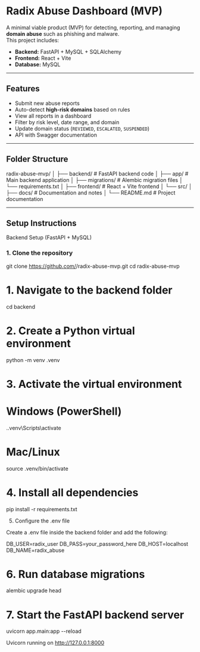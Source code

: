 # Radix Abuse Dashboard (MVP)

A minimal viable product (MVP) for detecting, reporting, and managing **domain abuse** such as phishing and malware.  
This project includes:
- **Backend:** FastAPI + MySQL + SQLAlchemy
- **Frontend:** React + Vite
- **Database:** MySQL

---

## Features
- Submit new abuse reports
- Auto-detect **high-risk domains** based on rules
- View all reports in a dashboard
- Filter by risk level, date range, and domain
- Update domain status (`REVIEWED`, `ESCALATED`, `SUSPENDED`)
- API with Swagger documentation

---

## Folder Structure

radix-abuse-mvp/
│
├── backend/ # FastAPI backend code
│ ├── app/ # Main backend application
│ ├── migrations/ # Alembic migration files
│ └── requirements.txt
│
├── frontend/ # React + Vite frontend
│ └── src/
│
├── docs/ # Documentation and notes
│
└── README.md # Project documentation


---

## Setup Instructions
Backend Setup (FastAPI + MySQL)
### 1. Clone the repository
git clone https://github.com/<your-username>/radix-abuse-mvp.git
cd radix-abuse-mvp

# 1. Navigate to the backend folder
cd backend
# 2. Create a Python virtual environment
python -m venv .venv
# 3. Activate the virtual environment
# Windows (PowerShell)
.\.venv\Scripts\activate

# Mac/Linux
source .venv/bin/activate
# 4. Install all dependencies
pip install -r requirements.txt

5. Configure the .env file

Create a .env file inside the backend folder and add the following:

DB_USER=radix_user
DB_PASS=your_password_here
DB_HOST=localhost
DB_NAME=radix_abuse

# 6. Run database migrations
alembic upgrade head

# 7. Start the FastAPI backend server
uvicorn app.main:app --reload

Uvicorn running on http://127.0.0.1:8000
